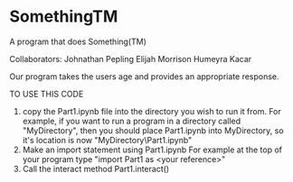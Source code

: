 # SomethingTM
A program that does Something(TM)

Collaborators:
Johnathan Pepling
Elijah Morrison
Humeyra Kacar

Our program takes the users age and provides an appropriate response. 

TO USE THIS CODE
1. copy the Part1.ipynb file into the directory you wish to run it from.
For example, if you want to run a program in a directory called "MyDirectory", then you should place Part1.ipynb into MyDirectory, so it's location is now "MyDirectory\Part1.ipynb"
2. Make an import statement using Part1.ipynb
For example at the top of your program type "import Part1 as \<your reference\>"
3. Call the interact method
Part1.interact()